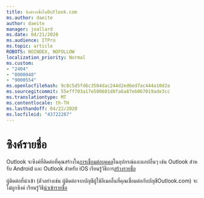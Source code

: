 ```yaml
---
title: ซิงค์รายชื่อในOutlook.com
ms.author: daeite
author: daeite
manager: joallard
ms.date: 04/21/2020
ms.audience: ITPro
ms.topic: article
ROBOTS: NOINDEX, NOFOLLOW
localization_priority: Normal
ms.custom:
- "2404"
- "8000048"
- "9000554"
ms.openlocfilehash: 9c8c5d5fd6c3504dac244d2ed6ed7ac444a10d2a
ms.sourcegitcommit: 55eff703a17e500681d8fa6a87eb067019ade3cc
ms.translationtype: MT
ms.contentlocale: th-TH
ms.lasthandoff: 04/22/2020
ms.locfileid: "43722287"
---
```

# <a name="sync-contacts"></a>ซิงค์รายชื่อ

Outlook จะซิงค์ที่ติดต่อที่คุณสร้างใน[การเชื่อมต่อบุคคล](https://outlook.live.com/people/)ในอุปกรณ์และแอปอื่นๆ เช่น Outlook สําหรับ Android และ Outlook สําหรับ iOS เรียนรู้วิธีการ[สร้างรายชื่อ](https://support.office.com/article/5b909158-036e-4820-92f7-2a27f57b9f01)

ผู้ติดต่อที่นําเข้า (ตัวอย่างเช่น ผู้ติดต่อจากบัญชีผู้ใช้อีเมลอื่นที่คุณเชื่อมต่อกับบัญชีOutlook.com) จะไม่ถูกซิงค์ เรียนรู้วิธี[นําเข้ารายชื่อ](https://support.office.com/article/285a3b55-8d93-4ac8-93df-43fffd13b2f1)